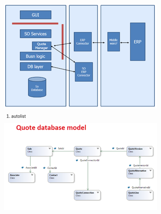 <properties date="2016-05-10"
SortOrder="41"
/>

![](Interfaces.png)

1. autolist

![](QuoteDatabase.png)
